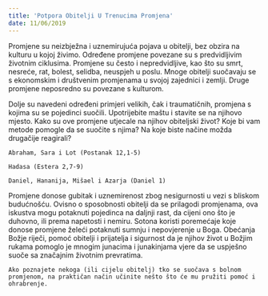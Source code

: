 ```yaml
---
title: 'Potpora Obitelji U Trenucima Promjena'
date: 11/06/2019
---
```


Promjene su neizbježna i uznemirujuća pojava u obitelji, bez obzira na kulturu u kojoj živimo. Određene promjene povezane su s predvidljivim životnim ciklusima. Promjene su često i nepredvidljive, kao što su smrt, nesreće, rat, bolest, selidba, neuspjeh u poslu. Mnoge obitelji suočavaju se s ekonomskim i društvenim promjenama u svojoj zajednici i zemlji. Druge promjene neposredno su povezane s kulturom.

Dolje su navedeni određeni primjeri velikih, čak i traumatičnih, promjena s kojima su se pojedinci suočili. Upotrijebite maštu i stavite se na njihovo mjesto. Kako su ove promjene utjecale na njihov obiteljski život? Koje bi vam metode pomogle da se suočite s njima? Na koje biste načine možda drugačije reagirali?

`Abraham, Sara i Lot (Postanak 12,1-5)`

`Hadasa (Estera 2,7-9)`

`Daniel, Hananija, Mišael i Azarja (Daniel 1) `

Promjene donose gubitak i uznemirenost zbog nesigurnosti u vezi s bliskom budućnošću. Ovisno o sposobnosti obitelji da se prilagodi promjenama, ova iskustva mogu potaknuti pojedinca na daljnji rast, da cijeni ono što je duhovno, ili prema napetosti i nemiru. Sotona koristi poremećaje koje donose promjene želeći potaknuti sumnju i nepovjerenje u Boga. Obećanja Božje riječi, pomoć obitelji i prijatelja i sigurnost da je njihov život u Božjim rukama pomoglo je mnogim junacima i junakinjama vjere da se uspješno suoče sa značajnim životnim prevratima.

`Ako poznajete nekoga (ili cijelu obitelj) tko se suočava s bolnom promjenom, na praktičan način učinite nešto što će mu pružiti pomoć i ohrabrenje.`
